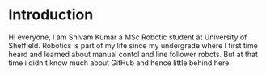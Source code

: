 # Introduction
Hi everyone, I am Shivam Kumar a MSc Robotic student at University of Sheffield. 
Robotics is part of my life since my undergrade where I first time heard and learned about manual contol and line follower robots.
But at that time i didn't know much about GitHub and hence little behind here.
